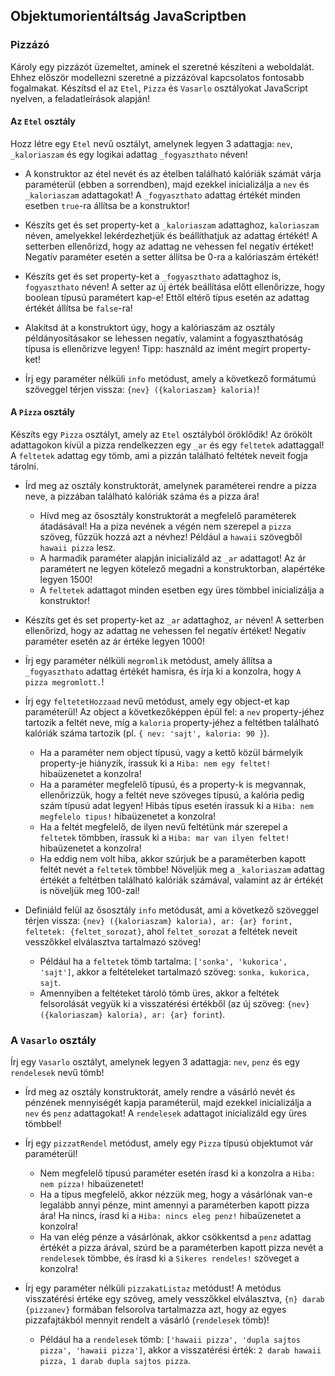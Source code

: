 <style>
    h1:first-of-type { display: none; }
</style>

# Szkriptnyelvek - 8. gyakorló feladatsor

## Objektumorientáltság JavaScriptben


### Pizzázó

Károly egy pizzázót üzemeltet, aminek el szeretné készíteni a weboldalát. Ehhez először modellezni szeretné a pizzázóval kapcsolatos fontosabb fogalmakat. Készítsd el az `Etel`, `Pizza` és `Vasarlo` osztályokat JavaScript nyelven, a feladatleírások alapján!


#### Az `Etel` osztály

Hozz létre egy `Etel` nevű osztályt, amelynek legyen 3 adattagja: `nev`, `_kaloriaszam` és egy logikai adattag `_fogyaszthato` néven!

* A konstruktor az étel nevét és az ételben található kalóriák számát várja paraméterül (ebben a sorrendben), majd ezekkel inicializálja a `nev` és `_kaloriaszam` adattagokat! A `_fogyaszthato` adattag értékét minden esetben `true`-ra állítsa be a konstruktor!

* Készíts get és set property-ket a `_kaloriaszam` adattaghoz, `kaloriaszam` néven, amelyekkel lekérdezhetjük és beállíthatjuk az adattag értékét! A setterben ellenőrizd, hogy az adattag ne vehessen fel negatív értéket! Negatív paraméter esetén a setter állítsa be 0-ra a kalóriaszám értékét!

* Készíts get és set property-ket a `_fogyaszthato` adattaghoz is, `fogyaszthato` néven! A setter az új érték beállítása előtt ellenőrizze, hogy boolean típusú paramétert kap-e! Ettől eltérő típus esetén az adattag értékét állítsa be `false`-ra!

* Alakítsd át a konstruktort úgy, hogy a kalóriaszám az osztály példányosításakor se lehessen negatív, valamint a fogyaszthatóság típusa is ellenőrizve legyen! Tipp: használd az imént megírt property-ket!

* Írj egy paraméter nélküli `info` metódust, amely a következő formátumú szöveggel térjen vissza: `{nev} ({kaloriaszam} kaloria)`!


#### A `Pizza` osztály

Készíts egy `Pizza` osztályt, amely az `Etel` osztályból öröklődik! Az örökölt adattagokon kívül a pizza rendelkezzen egy `_ar` és egy `feltetek` adattaggal! A `feltetek` adattag egy tömb, ami a pizzán található feltétek neveit fogja tárolni.

* Írd meg az osztály konstruktorát, amelynek paraméterei rendre a pizza neve, a pizzában található kalóriák száma és a pizza ára!
    * Hívd meg az ősosztály konstruktorát a megfelelő paraméterek átadásával! Ha a piza nevének a végén nem szerepel a `pizza` szöveg, fűzzük hozzá azt a névhez! Például a `hawaii` szövegből `hawaii pizza` lesz.
    * A harmadik paraméter alapján inicializáld az `_ar` adattagot! Az ár paramétert ne legyen kötelező megadni a konstruktorban, alapértéke legyen 1500!
    * A `feltetek` adattagot minden esetben egy üres tömbbel inicializálja a konstruktor!

* Készíts get és set property-ket az `_ar` adattaghoz, `ar` néven! A setterben ellenőrizd, hogy az adattag ne vehessen fel negatív értéket! Negatív paraméter esetén az ár értéke legyen 1000!

* Írj egy paraméter nélküli `megromlik` metódust, amely állítsa a `_fogyaszthato` adattag értékét hamisra, és írja ki a konzolra, hogy `A pizza megromlott.`!

* Írj egy `feltetetHozzaad` nevű metódust, amely egy object-et kap paraméterül! Az object a következőképpen épül fel: a `nev` property-jéhez tartozik a feltét neve, míg a `kaloria` property-jéhez a feltétben található kalóriák száma tartozik (pl. `{ nev: 'sajt', kaloria: 90 }`).
    * Ha a paraméter nem object típusú, vagy a kettő közül bármelyik property-je hiányzik, írassuk ki a `Hiba: nem egy feltet!` hibaüzenetet a konzolra!
    * Ha a paraméter megfelelő típusú, és a property-k is megvannak, ellenőrizzük, hogy a feltét neve szöveges típusú, a kalória pedig szám típusú adat legyen! Hibás típus esetén írassuk ki a `Hiba: nem megfelelo tipus!` hibaüzenetet a konzolra!
    * Ha a feltét megfelelő, de ilyen nevű feltétünk már szerepel a `feltetek` tömbben, írassuk ki a `Hiba: mar van ilyen feltet!` hibaüzenetet a konzolra!
    * Ha eddig nem volt hiba, akkor szúrjuk be a paraméterben kapott feltét nevét a `feltetek` tömbbe! Növeljük meg a `_kaloriaszam`  adattag értékét a feltétben található kalóriák számával, valamint az ár értékét is növeljük meg 100-zal!

* Definiáld felül az ősosztály `info` metódusát, ami a következő szöveggel térjen vissza: `{nev} ({kaloriaszam} kaloria), ar: {ar} forint, feltetek: {feltet_sorozat}`, ahol `feltet_sorozat` a feltétek neveit vesszőkkel elválasztva tartalmazó szöveg!
    * Például ha a `feltetek` tömb tartalma: `['sonka', 'kukorica', 'sajt']`, akkor a feltételeket tartalmazó szöveg: `sonka, kukorica, sajt`.
    * Amennyiben a feltéteket tároló tömb üres, akkor a feltétek felsorolását vegyük ki a visszatérési értékből (az új szöveg: `{nev} ({kaloriaszam} kaloria), ar: {ar} forint`).


### A `Vasarlo` osztály

Írj egy `Vasarlo` osztályt, amelynek legyen 3 adattagja: `nev`, `penz` és egy `rendelesek` nevű tömb!

* Írd meg az osztály konstruktorát, amely rendre a vásárló nevét és pénzének mennyiségét kapja paraméterül, majd ezekkel inicializálja a `nev` és `penz` adattagokat! A `rendelesek` adattagot inicializáld egy üres tömbbel!

* Írj egy `pizzatRendel` metódust, amely egy `Pizza` típusú objektumot vár paraméterül!
    * Nem megfelelő típusú paraméter esetén írasd ki a konzolra a `Hiba: nem pizza!` hibaüzenetet!
    * Ha a típus megfelelő, akkor nézzük meg, hogy a vásárlónak van-e legalább annyi pénze, mint amennyi a paraméterben kapott pizza ára! Ha nincs, írasd ki a `Hiba: nincs eleg penz!` hibaüzenetet a konzolra!
    * Ha van elég pénze a vásárlónak, akkor csökkentsd a `penz` adattag értékét a pizza árával, szúrd be a paraméterben kapott pizza nevét a `rendelesek` tömbbe, és írasd ki a `Sikeres rendeles!` szöveget a konzolra!

* Írj egy paraméter nélküli `pizzakatListaz` metódust! A metódus visszatérési értéke egy szöveg, amely vesszőkkel elválasztva, `{n} darab {pizzanev}` formában felsorolva tartalmazza azt, hogy az egyes pizzafajtákból mennyit rendelt a vásárló (`rendelesek` tömb)!
    * Például ha a `rendelesek` tömb: `['hawaii pizza', 'dupla sajtos pizza', 'hawaii pizza']`, akkor a visszatérési érték: `2 darab hawaii pizza, 1 darab dupla sajtos pizza`.

